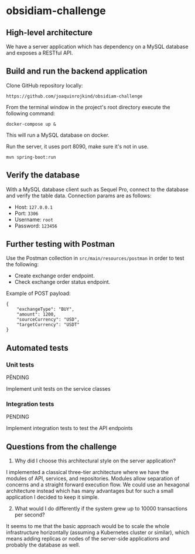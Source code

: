 # obsidiam-challenge

## High-level architecture

We have a server application which has dependency on a MySQL database and exposes a RESTful API.

## Build and run the backend application

Clone GitHub repository locally:

`https://github.com/joaquinrojkind/obsidiam-challenge`

From the terminal window in the project's root directory execute the following command:

`docker-compose up &`

This will run a MySQL database on docker.

Run the server, it uses port 8090, make sure it's not in use.

`mvn spring-boot:run`

## Verify the database

With a MySQL database client such as Sequel Pro, connect to the database and verify the table data.
Connection params are as follows:

- Host: `127.0.0.1`
- Port: `3306`
- Username: `root`
- Password: `123456`

## Further testing with Postman

Use the Postman collection in `src/main/resources/postman` in order to test the following:

- Create exchange order endpoint.
- Check exchange order status endpoint.

Example of POST payload:
```
{
    "exchangeType": "BUY",
    "amount": 1200,
    "sourceCurrency": "USD",
    "targetCurrency": "USDT"
}
```

## Automated tests

### Unit tests

PËNDING

Implement unit tests on the service classes

### Integration tests

PENDING

Implement integration tests to test the API endpoints 

## Questions from the challenge

1) Why did I choose this architectural style on the server application?

I implemented a classical three-tier architecture where we have the modules of API, services, and repositories. Modules allow separation of concerns and a straight forward execution flow. We could use an hexagonal architecture instead which has many advantages but for such a small application I decided to keep it simple.

2) What would I do differently if the system grew up to 10000 transactions per second?

It seems to me that the basic approach would be to scale the whole infrastructure horizontally (assuming a Kubernetes cluster or similar), which means adding replicas or nodes of the server-side applications and probably the database as well.
